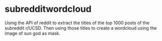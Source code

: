 # subredditwordcloud
Using the API of reddit to extract the titles of the top 1000 posts of the subreddit r/UCSD.
Then using those titles to create a wordcloud using the image of sun god as mask.
